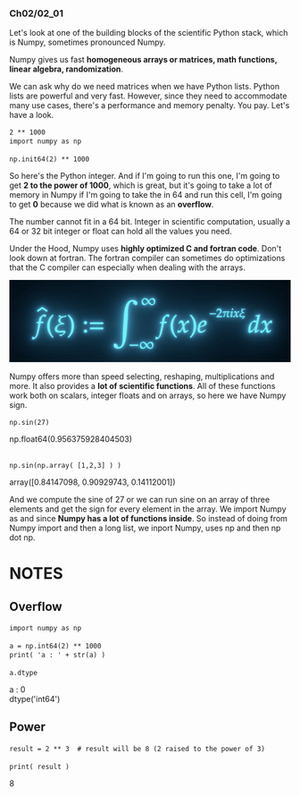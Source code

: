 ### Ch02/02_01

Let's look at one of the building blocks of the scientific Python stack, which is Numpy, sometimes pronounced Numpy. 

Numpy gives us fast **homogeneous arrays or matrices, math functions, linear algebra, randomization**. 

We can ask why do we need matrices when we have Python lists. Python lists are powerful and very fast. However, since they need to accommodate many use cases, there's a performance and memory penalty. You pay. Let's have a look. 

```
2 ** 1000
import numpy as np

np.init64(2) ** 1000

```

So here's the Python integer. And if I'm going to run this one, I'm going to get **2 to the power of 1000**, which is great, but it's going to take a lot of memory in Numpy if I'm going to take the in 64 and run this cell, I'm going to get **0** because we did what is known as an **overflow**.      

The number cannot fit in a 64 bit. Integer in scientific computation, usually a 64 or 32 bit integer or float can hold all the values you need.

Under the Hood, Numpy uses **highly optimized C and fortran code**. Don't look down at fortran. The fortran compiler can sometimes do optimizations that the C compiler can especially when dealing with the arrays.


<img src="./images/scientific-functions.png" title="scientific-functions.png"> 

Numpy offers more than speed selecting, reshaping, multiplications and more. It also provides a **lot of scientific functions**. All of these functions work both on scalars, integer floats and on arrays, so here we have Numpy sign.         

```
np.sin(27)

```
np.float64(0.956375928404503)

```

np.sin(np.array( [1,2,3] ) )
```
array([0.84147098, 0.90929743, 0.14112001])

And we compute the sine of 27 or we can run sine on an array of three elements and get the sign for every element in the array. We import Numpy as and since **Numpy has a lot of functions inside**. So instead of doing from Numpy import and then a long list, we inport Numpy, uses np and then np dot np.


# NOTES

## Overflow
```
import numpy as np

a = np.int64(2) ** 1000
print( 'a : ' + str(a) )

a.dtype
```

a : 0    
dtype('int64')     

## Power
```
result = 2 ** 3  # result will be 8 (2 raised to the power of 3)

print( result )
```
8



